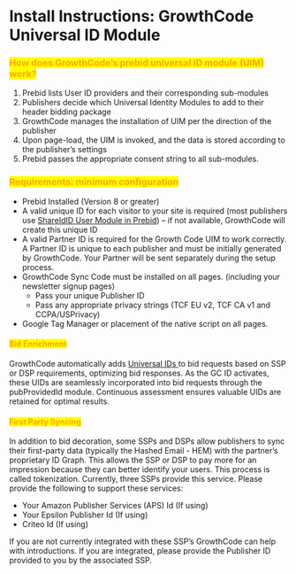 # Install Instructions: GrowthCode Universal ID Module

### <mark style="color:orange;">How does GrowthCode’s prebid universal ID module (UIM) work?</mark>

1. Prebid lists User ID providers and their corresponding sub-modules
2. Publishers decide which Universal Identity Modules to add to their header bidding package
3. GrowthCode manages the installation of UIM per the direction of the publisher
4. Upon page-load, the UIM is invoked, and the data is stored according to the publisher’s settings
5. Prebid passes the appropriate consent string to all sub-modules.

### <mark style="color:orange;">Requirements: minimum configuration</mark>

* Prebid Installed (Version 8 or greater)
* A valid unique ID for each visitor to your site is required (most publishers use [ShareIdID User Module in Prebid](https://docs.prebid.org/dev-docs/modules/userid-submodules/growthcode.html)) – if not available, GrowthCode will create this unique ID
* A valid Partner ID is required for the Growth Code UIM to work correctly. A Partner ID is unique to each publisher and must be initially generated by GrowthCode. Your Partner will be sent separately during the setup process.&#x20;
* GrowthCode Sync Code must be installed on all pages. (including your newsletter signup pages)
  * Pass your unique Publisher ID
  * Pass any appropriate privacy strings (TCF EU v2, TCF CA v1 and CCPA/USPrivacy)
* Google Tag Manager or placement of the native script on all pages.

#### <mark style="color:orange;">Bid Enrichment</mark>

GrowthCode automatically adds [Universal IDs ](https://docs.google.com/spreadsheets/d/1YL1awRN7StON-lzp8VAcB4U83aUTHXwt9uYxPrKhtk8/edit?usp=sharing)to bid requests based on SSP or DSP requirements, optimizing bid responses. As the GC ID activates, these UIDs are seamlessly incorporated into bid requests through the pubProvidedId module. Continuous assessment ensures valuable UIDs are retained for optimal results.

#### <mark style="color:orange;">First Party Syncing</mark>

In addition to bid decoration, some SSPs and DSPs allow publishers to sync their first-party data (typically the Hashed Email - HEM) with the partner’s proprietary ID Graph. This allows the SSP or DSP to pay more for an impression because they can better identify your users. This process is called tokenization. Currently, three SSPs provide this service. Please provide the following to support these services:

* Your Amazon Publisher Services (APS) Id (If using)
* Your Epsilon Publisher Id (If using)
* Criteo Id (If using)

If you are not currently integrated with these SSP’s GrowthCode can help with introductions. If you are integrated, please provide the Publisher ID provided to you by the associated SSP.&#x20;
